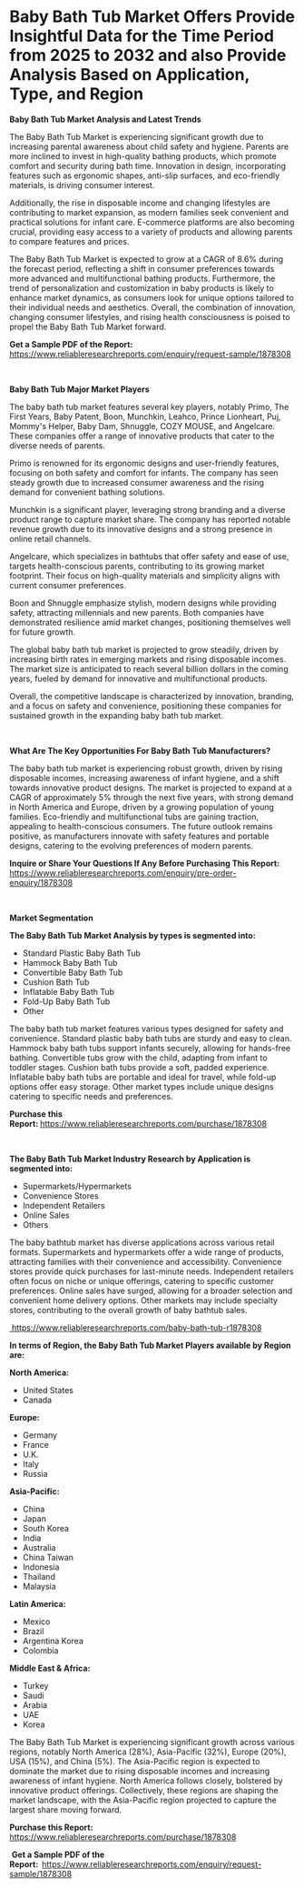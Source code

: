 <p><h1>Baby Bath Tub Market Offers Provide Insightful Data for the Time Period from 2025 to 2032 and also Provide Analysis Based on Application, Type, and Region</h1></p><p><strong>Baby Bath Tub Market Analysis and Latest Trends</strong></p>
<p><p>The Baby Bath Tub Market is experiencing significant growth due to increasing parental awareness about child safety and hygiene. Parents are more inclined to invest in high-quality bathing products, which promote comfort and security during bath time. Innovation in design, incorporating features such as ergonomic shapes, anti-slip surfaces, and eco-friendly materials, is driving consumer interest. </p><p>Additionally, the rise in disposable income and changing lifestyles are contributing to market expansion, as modern families seek convenient and practical solutions for infant care. E-commerce platforms are also becoming crucial, providing easy access to a variety of products and allowing parents to compare features and prices. </p><p>The Baby Bath Tub Market is expected to grow at a CAGR of 8.6% during the forecast period, reflecting a shift in consumer preferences towards more advanced and multifunctional bathing products. Furthermore, the trend of personalization and customization in baby products is likely to enhance market dynamics, as consumers look for unique options tailored to their individual needs and aesthetics. Overall, the combination of innovation, changing consumer lifestyles, and rising health consciousness is poised to propel the Baby Bath Tub Market forward.</p></p>
<p><strong>Get a Sample PDF of the Report:&nbsp;</strong> <a href="https://www.reliableresearchreports.com/enquiry/request-sample/1878308?utm_campaign=3446&utm_medium=2&utm_source=Github&utm_content=ia&utm_term=12042025&utm_id=baby-bath-tub">https://www.reliableresearchreports.com/enquiry/request-sample/1878308</a></p>
<p>&nbsp;</p>
<p><strong>Baby Bath Tub Major Market Players</strong></p>
<p><p>The baby bath tub market features several key players, notably Primo, The First Years, Baby Patent, Boon, Munchkin, Leahco, Prince Lionheart, Puj, Mommy's Helper, Baby Dam, Shnuggle, COZY MOUSE, and Angelcare. These companies offer a range of innovative products that cater to the diverse needs of parents.</p><p>Primo is renowned for its ergonomic designs and user-friendly features, focusing on both safety and comfort for infants. The company has seen steady growth due to increased consumer awareness and the rising demand for convenient bathing solutions. </p><p>Munchkin is a significant player, leveraging strong branding and a diverse product range to capture market share. The company has reported notable revenue growth due to its innovative designs and a strong presence in online retail channels.</p><p>Angelcare, which specializes in bathtubs that offer safety and ease of use, targets health-conscious parents, contributing to its growing market footprint. Their focus on high-quality materials and simplicity aligns with current consumer preferences.</p><p>Boon and Shnuggle emphasize stylish, modern designs while providing safety, attracting millennials and new parents. Both companies have demonstrated resilience amid market changes, positioning themselves well for future growth.</p><p>The global baby bath tub market is projected to grow steadily, driven by increasing birth rates in emerging markets and rising disposable incomes. The market size is anticipated to reach several billion dollars in the coming years, fueled by demand for innovative and multifunctional products.</p><p>Overall, the competitive landscape is characterized by innovation, branding, and a focus on safety and convenience, positioning these companies for sustained growth in the expanding baby bath tub market.</p></p>
<p>&nbsp;</p>
<p><strong>What Are The Key Opportunities For Baby Bath Tub Manufacturers?</strong></p>
<p><p>The baby bath tub market is experiencing robust growth, driven by rising disposable incomes, increasing awareness of infant hygiene, and a shift towards innovative product designs. The market is projected to expand at a CAGR of approximately 5% through the next five years, with strong demand in North America and Europe, driven by a growing population of young families. Eco-friendly and multifunctional tubs are gaining traction, appealing to health-conscious consumers. The future outlook remains positive, as manufacturers innovate with safety features and portable designs, catering to the evolving preferences of modern parents.</p></p>
<p><strong>Inquire or Share Your Questions If Any Before Purchasing This Report:</strong> <a href="https://www.reliableresearchreports.com/enquiry/pre-order-enquiry/1878308?utm_campaign=3446&utm_medium=2&utm_source=Github&utm_content=ia&utm_term=12042025&utm_id=baby-bath-tub">https://www.reliableresearchreports.com/enquiry/pre-order-enquiry/1878308</a></p>
<p>&nbsp;</p>
<p><strong>Market Segmentation</strong></p>
<p><strong>The Baby Bath Tub Market Analysis by types is segmented into:</strong></p>
<p><ul><li>Standard Plastic Baby Bath Tub</li><li>Hammock Baby Bath Tub</li><li>Convertible Baby Bath Tub</li><li>Cushion Bath Tub</li><li>Inflatable Baby Bath Tub</li><li>Fold-Up Baby Bath Tub</li><li>Other</li></ul></p>
<p><p>The baby bath tub market features various types designed for safety and convenience. Standard plastic baby bath tubs are sturdy and easy to clean. Hammock baby bath tubs support infants securely, allowing for hands-free bathing. Convertible tubs grow with the child, adapting from infant to toddler stages. Cushion bath tubs provide a soft, padded experience. Inflatable baby bath tubs are portable and ideal for travel, while fold-up options offer easy storage. Other market types include unique designs catering to specific needs and preferences.</p></p>
<p><strong>Purchase this Report:&nbsp;</strong><a href="https://www.reliableresearchreports.com/purchase/1878308?utm_campaign=3446&utm_medium=2&utm_source=Github&utm_content=ia&utm_term=12042025&utm_id=baby-bath-tub">https://www.reliableresearchreports.com/purchase/1878308</a></p>
<p>&nbsp;</p>
<p><strong>The Baby Bath Tub Market Industry Research by Application is segmented into:</strong></p>
<p><ul><li>Supermarkets/Hypermarkets</li><li>Convenience Stores</li><li>Independent Retailers</li><li>Online Sales</li><li>Others</li></ul></p>
<p><p>The baby bathtub market has diverse applications across various retail formats. Supermarkets and hypermarkets offer a wide range of products, attracting families with their convenience and accessibility. Convenience stores provide quick purchases for last-minute needs. Independent retailers often focus on niche or unique offerings, catering to specific customer preferences. Online sales have surged, allowing for a broader selection and convenient home delivery options. Other markets may include specialty stores, contributing to the overall growth of baby bathtub sales.</p></p>
<p><a href="https://www.reliableresearchreports.com/baby-bath-tub-r1878308?utm_campaign=3446&utm_medium=2&utm_source=Github&utm_content=ia&utm_term=12042025&utm_id=baby-bath-tub">&nbsp;https://www.reliableresearchreports.com/baby-bath-tub-r1878308</a></p>
<p><strong>In terms of Region, the Baby Bath Tub Market Players available by Region are:</strong></p>
<p>
    <p> <strong> North America: </strong>
        <ul>
            <li>United States</li>
            <li>Canada</li>
        </ul>
        </p> 
    <p> <strong> Europe: </strong>
        <ul>
            <li>Germany</li>
            <li>France</li>
            <li>U.K.</li>
            <li>Italy</li>
            <li>Russia</li>
        </ul>
        </p> 
    <p> <strong> Asia-Pacific: </strong>
        <ul>
            <li>China</li>
            <li>Japan</li>
            <li>South Korea</li>
            <li>India</li>
            <li>Australia</li>
            <li>China Taiwan</li>
            <li>Indonesia</li>
            <li>Thailand</li>
            <li>Malaysia</li>
        </ul>
        </p> 
    <p> <strong> Latin America: </strong>
        <ul>
            <li>Mexico</li>
            <li>Brazil</li>
            <li>Argentina Korea</li>
            <li>Colombia</li>
        </ul>
        </p> 
    <p> <strong> Middle East & Africa: </strong>
        <ul>
            <li>Turkey</li>
            <li>Saudi</li>
            <li>Arabia</li>
            <li>UAE</li>
            <li>Korea</li>
        </ul>
    </p>
    </p>
<p><p>The Baby Bath Tub Market is experiencing significant growth across various regions, notably North America (28%), Asia-Pacific (32%), Europe (20%), USA (15%), and China (5%). The Asia-Pacific region is expected to dominate the market due to rising disposable incomes and increasing awareness of infant hygiene. North America follows closely, bolstered by innovative product offerings. Collectively, these regions are shaping the market landscape, with the Asia-Pacific region projected to capture the largest share moving forward.</p></p>
<p><strong>Purchase this Report: </strong><a href="https://www.reliableresearchreports.com/purchase/1878308?utm_campaign=3446&utm_medium=2&utm_source=Github&utm_content=ia&utm_term=12042025&utm_id=baby-bath-tub">https://www.reliableresearchreports.com/purchase/1878308</a></p>
<p>&nbsp;<strong>Get a Sample PDF of the Report:&nbsp;&nbsp;</strong><a href="https://www.reliableresearchreports.com/enquiry/request-sample/1878308?utm_campaign=3446&utm_medium=2&utm_source=Github&utm_content=ia&utm_term=12042025&utm_id=baby-bath-tub">https://www.reliableresearchreports.com/enquiry/request-sample/1878308</a></p>
<p><strong></strong></p>
<p><p></p><p></p><p></p></p>
